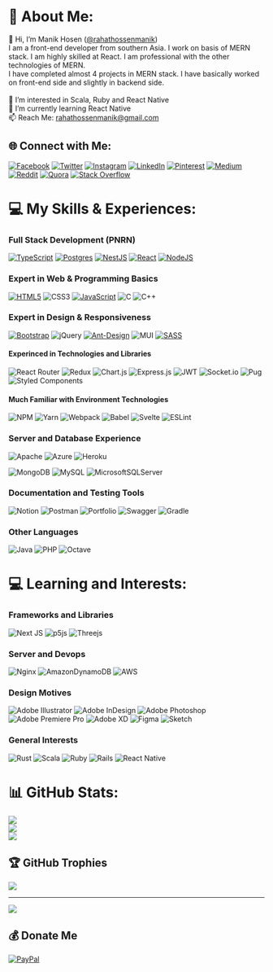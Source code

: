 # 👤 About Me:
👋 Hi, I’m Manik Hosen ([@rahathossenmanik](https://github.com/rahathossenmanik))<br>I am a front-end developer from southern Asia. I work on basis of MERN stack. I am highly skilled at React. I am professional with the other technologies of MERN.<br>I have completed almost 4 projects in MERN stack. I have basically worked on front-end side and slightly in backend side.<br><br>👀 I’m interested in Scala, Ruby and React Native<br>🌱 I’m currently learning React Native<br>📫 Reach Me: rahathossenmanik@gmail.com


## 🌐 Connect with Me:
[![Facebook](https://img.shields.io/badge/Facebook-%231877F2.svg?logo=Facebook&logoColor=white)](https://facebook.com/rahathosenmanik)
[![Twitter](https://img.shields.io/badge/Twitter-%231DA1F2.svg?logo=Twitter&logoColor=white)](https://twitter.com/rahathosenmanik)
[![Instagram](https://img.shields.io/badge/Instagram-%23E4405F.svg?logo=Instagram&logoColor=white)](https://instagram.com/rahathossenmanik)
[![LinkedIn](https://img.shields.io/badge/LinkedIn-%230077B5.svg?logo=linkedin&logoColor=white)](https://linkedin.com/in/rahathossenmanik)
[![Pinterest](https://img.shields.io/badge/Pinterest-%23E60023.svg?logo=Pinterest&logoColor=white)](https://pinterest.com/rahathossenmanik)
[![Medium](https://img.shields.io/badge/Medium-12100E?logo=medium&logoColor=white)](https://medium.com/@rahathossenmanik)
[![Reddit](https://img.shields.io/badge/Reddit-%23FF4500.svg?logo=Reddit&logoColor=white)](https://reddit.com/user/rahathossenmanik)
[![Quora](https://img.shields.io/badge/Quora-%23B92B27.svg?logo=Quora&logoColor=white)](https://quora.com/profile/Manik-Hosen-2)
[![Stack Overflow](https://img.shields.io/badge/-Stackoverflow-FE7A16?logo=stack-overflow&logoColor=white)](https://stackoverflow.com/users/9495126) 

# 💻 My Skills & Experiences:

### Full Stack Development (PNRN)
[![TypeScript](https://img.shields.io/badge/typescript-%23007ACC.svg?style=for-the-badge&logo=typescript&logoColor=white)](https://github.com/topics/typescript?q=user:rahathossenmanik)
[![Postgres](https://img.shields.io/badge/postgres-%23316192.svg?style=for-the-badge&logo=postgresql&logoColor=white)](https://github.com/topics/postgresql?q=user:rahathossenmanik)
[![NestJS](https://img.shields.io/badge/nestjs-%23E0234E.svg?style=for-the-badge&logo=nestjs&logoColor=white)](https://github.com/topics/nestjs?q=user:rahathossenmanik)
[![React](https://img.shields.io/badge/react-%2320232a.svg?style=for-the-badge&logo=react&logoColor=%2361DAFB)](https://github.com/topics/react?q=user:rahathossenmanik)
[![NodeJS](https://img.shields.io/badge/node.js-6DA55F?style=for-the-badge&logo=node.js&logoColor=white)](https://github.com/topics/nodejs?q=user:rahathossenmanik)

### Expert in Web & Programming Basics
[![HTML5](https://img.shields.io/badge/html5-%23E34F26.svg?style=for-the-badge&logo=html5&logoColor=white)](https://github.com/rahathossenmanik?tab=repositories&language=html)
![CSS3](https://img.shields.io/badge/css3-%231572B6.svg?style=for-the-badge&logo=css3&logoColor=white)
[![JavaScript](https://img.shields.io/badge/javascript-%23323330.svg?style=for-the-badge&logo=javascript&logoColor=%23F7DF1E)](https://github.com/rahathossenmanik?tab=repositories&language=javascript)
![C](https://img.shields.io/badge/c-%2300599C.svg?style=for-the-badge&logo=c&logoColor=white)
![C++](https://img.shields.io/badge/c++-%2300599C.svg?style=for-the-badge&logo=c%2B%2B&logoColor=white)

### Expert in Design & Responsiveness
[![Bootstrap](https://img.shields.io/badge/bootstrap-%23563D7C.svg?style=for-the-badge&logo=bootstrap&logoColor=white)](https://github.com/topics/bootstrap?q=user:rahathossenmanik)
![jQuery](https://img.shields.io/badge/jquery-%230769AD.svg?style=for-the-badge&logo=jquery&logoColor=white)
[![Ant-Design](https://img.shields.io/badge/-AntDesign-%230170FE?style=for-the-badge&logo=ant-design&logoColor=white)](https://github.com/topics/ant-design?q=user:rahathossenmanik)
![MUI](https://img.shields.io/badge/MUI-%230081CB.svg?style=for-the-badge&logo=material-ui&logoColor=white)
[![SASS](https://img.shields.io/badge/SASS-hotpink.svg?style=for-the-badge&logo=SASS&logoColor=white)](https://github.com/topics/scss?q=user:rahathossenmanik)

#### Experinced in Technologies and Libraries
![React Router](https://img.shields.io/badge/React_Router-CA4245?style=for-the-badge&logo=react-router&logoColor=white)
![Redux](https://img.shields.io/badge/redux-%23593d88.svg?style=for-the-badge&logo=redux&logoColor=white)
![Chart.js](https://img.shields.io/badge/chart.js-F5788D.svg?style=for-the-badge&logo=chart.js&logoColor=white)
![Express.js](https://img.shields.io/badge/express.js-%23404d59.svg?style=for-the-badge&logo=express&logoColor=%2361DAFB)
![JWT](https://img.shields.io/badge/JWT-black?style=for-the-badge&logo=JSON%20web%20tokens)
![Socket.io](https://img.shields.io/badge/Socket.io-black?style=for-the-badge&logo=socket.io&badgeColor=010101)
![Pug](https://img.shields.io/badge/Pug-FFF?style=for-the-badge&logo=pug&logoColor=A86454)
![Styled Components](https://img.shields.io/badge/styled--components-DB7093?style=for-the-badge&logo=styled-components&logoColor=white)

#### Much Familiar with Environment Technologies
![NPM](https://img.shields.io/badge/NPM-%23000000.svg?style=for-the-badge&logo=npm&logoColor=white)
![Yarn](https://img.shields.io/badge/yarn-%232C8EBB.svg?style=for-the-badge&logo=yarn&logoColor=white)
![Webpack](https://img.shields.io/badge/webpack-%238DD6F9.svg?style=for-the-badge&logo=webpack&logoColor=black)
![Babel](https://img.shields.io/badge/Babel-F9DC3e?style=for-the-badge&logo=babel&logoColor=black)
![Svelte](https://img.shields.io/badge/svelte-%23f1413d.svg?style=for-the-badge&logo=svelte&logoColor=white)
![ESLint](https://img.shields.io/badge/ESLint-4B3263?style=for-the-badge&logo=eslint&logoColor=white)

### Server and Database Experience
![Apache](https://img.shields.io/badge/apache-%23D42029.svg?style=for-the-badge&logo=apache&logoColor=white)
![Azure](https://img.shields.io/badge/azure-%230072C6.svg?style=for-the-badge&logo=azure-devops&logoColor=white)
![Heroku](https://img.shields.io/badge/heroku-%23430098.svg?style=for-the-badge&logo=heroku&logoColor=white)

![MongoDB](https://img.shields.io/badge/MongoDB-%234ea94b.svg?style=for-the-badge&logo=mongodb&logoColor=white)
![MySQL](https://img.shields.io/badge/mysql-%2300f.svg?style=for-the-badge&logo=mysql&logoColor=white)
![MicrosoftSQLServer](https://img.shields.io/badge/Microsoft%20SQL%20Sever-CC2927?style=for-the-badge&logo=microsoft%20sql%20server&logoColor=white) 
<!--![SQLite](https://img.shields.io/badge/sqlite-%2307405e.svg?style=for-the-badge&logo=sqlite&logoColor=white)-->

### Documentation and Testing Tools
![Notion](https://img.shields.io/badge/Notion-%23000000.svg?style=for-the-badge&logo=notion&logoColor=white)
![Postman](https://img.shields.io/badge/Postman-FF6C37?style=for-the-badge&logo=postman&logoColor=white)
![Portfolio](https://img.shields.io/badge/Portfolio-%23000000.svg?style=for-the-badge&logo=firefox&logoColor=#FF7139)
![Swagger](https://img.shields.io/badge/-Swagger-%23Clojure?style=for-the-badge&logo=swagger&logoColor=white)
![Gradle](https://img.shields.io/badge/Gradle-02303A.svg?style=for-the-badge&logo=Gradle&logoColor=white)

### Other Languages
![Java](https://img.shields.io/badge/java-%23ED8B00.svg?style=for-the-badge&logo=java&logoColor=white)
![PHP](https://img.shields.io/badge/php-%23777BB4.svg?style=for-the-badge&logo=php&logoColor=white)
![Octave](https://img.shields.io/badge/OCTAVE-darkblue?style=for-the-badge&logo=octave&logoColor=fcd683)

# 💻 Learning and Interests:

### Frameworks and Libraries
![Next JS](https://img.shields.io/badge/Next-black?style=for-the-badge&logo=next.js&logoColor=white)
![p5js](https://img.shields.io/badge/p5.js-ED225D?style=for-the-badge&logo=p5.js&logoColor=FFFFFF)
![Threejs](https://img.shields.io/badge/threejs-black?style=for-the-badge&logo=three.js&logoColor=white)

### Server and Devops
![Nginx](https://img.shields.io/badge/nginx-%23009639.svg?style=for-the-badge&logo=nginx&logoColor=white)
![AmazonDynamoDB](https://img.shields.io/badge/Amazon%20DynamoDB-4053D6?style=for-the-badge&logo=Amazon%20DynamoDB&logoColor=white)
![AWS](https://img.shields.io/badge/AWS-%23FF9900.svg?style=for-the-badge&logo=amazon-aws&logoColor=white)

### Design Motives
![Adobe Illustrator](https://img.shields.io/badge/adobeillustrator-%23FF9A00.svg?style=for-the-badge&logo=adobeillustrator&logoColor=white)
![Adobe InDesign](https://img.shields.io/badge/Adobe%20InDesign-49021F?style=for-the-badge&logo=adobeindesign&logoColor=white)
![Adobe Photoshop](https://img.shields.io/badge/adobephotoshop-%2331A8FF.svg?style=for-the-badge&logo=adobephotoshop&logoColor=white)
![Adobe Premiere Pro](https://img.shields.io/badge/Adobe%20Premiere%20Pro-9999FF.svg?style=for-the-badge&logo=Adobe%20Premiere%20Pro&logoColor=white)
![Adobe XD](https://img.shields.io/badge/Adobe%20XD-470137?style=for-the-badge&logo=Adobe%20XD&logoColor=#FF61F6) 
![Figma](https://img.shields.io/badge/figma-%23F24E1E.svg?style=for-the-badge&logo=figma&logoColor=white)
![Sketch](https://img.shields.io/badge/Sketch-FFB387?style=for-the-badge&logo=sketch&logoColor=black)

### General Interests
![Rust](https://img.shields.io/badge/rust-%23000000.svg?style=for-the-badge&logo=rust&logoColor=white)
![Scala](https://img.shields.io/badge/scala-%23DC322F.svg?style=for-the-badge&logo=scala&logoColor=white)
![Ruby](https://img.shields.io/badge/ruby-%23CC342D.svg?style=for-the-badge&logo=ruby&logoColor=white)
![Rails](https://img.shields.io/badge/rails-%23CC0000.svg?style=for-the-badge&logo=ruby-on-rails&logoColor=white)
![React Native](https://img.shields.io/badge/react_native-%2320232a.svg?style=for-the-badge&logo=react&logoColor=%2361DAFB)

# 📊 GitHub Stats:
![](https://github-readme-stats.vercel.app/api?username=rahathossenmanik&theme=react&hide_border=false&include_all_commits=true&count_private=true)<br/>
![](https://github-readme-streak-stats.herokuapp.com/?user=rahathossenmanik&theme=react&hide_border=false)<br/>
![](https://github-readme-stats.vercel.app/api/top-langs/?username=rahathossenmanik&theme=react&hide_border=false&include_all_commits=true&count_private=true&layout=compact)

## 🏆 GitHub Trophies
![](https://github-profile-trophy.vercel.app/?username=rahathossenmanik&theme=onestar&no-frame=false&no-bg=false&margin-w=4)

---
[![](https://visitcount.itsvg.in/api?id=rahathossenmanik&icon=5&color=0)](https://visitcount.itsvg.in)

  ## 💰 Donate Me
  [![PayPal](https://img.shields.io/badge/PayPal-00457C?style=for-the-badge&logo=paypal&logoColor=white)](https://paypal.me/Rastercell) 

  
<!-- Proudly created with GPRM ( https://gprm.itsvg.in ) -->

<!---
rahathossenmanik/rahathossenmanik is a ✨ special ✨ repository because its `README.md` (this file) appears on your GitHub profile.
You can click the Preview link to take a look at your changes.
--->
